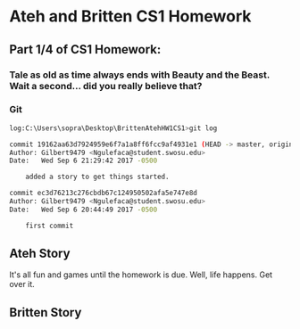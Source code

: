 # Ateh and Britten CS1 Homework

## Part 1/4 of CS1 Homework: 

### Tale as old as time always ends with Beauty and the Beast. Wait a second... did you really believe that? 


### Git
```sh
log:C:\Users\sopra\Desktop\BrittenAtehHW1CS1>git log
```
```sh
commit 19162aa63d7924959e6f7a1a8ff6fcc9af4931e1 (HEAD -> master, origin/master)
Author: Gilbert9479 <Ngulefaca@student.swosu.edu>
Date:   Wed Sep 6 21:29:42 2017 -0500

    added a story to get things started.

commit ec3d76213c276cbdb67c124950502afa5e747e8d
Author: Gilbert9479 <Ngulefaca@student.swosu.edu>
Date:   Wed Sep 6 20:44:49 2017 -0500

    first commit
```

## Ateh Story
 It's all fun and games until the homework is due. Well, life happens. Get over it. 

## Britten Story